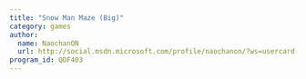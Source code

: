 ```yaml
---
title: "Snow Man Maze (Big)"
category: games
author:
  name: NaochanON
  url: http://social.msdn.microsoft.com/profile/naochanon/?ws=usercard-mini
program_id: QDF403
---
```

